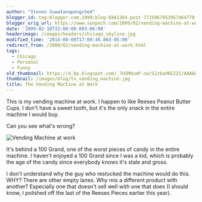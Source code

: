 ```yaml
---
author: "Steven Suwatanapongched"
blogger_id: tag:blogger.com,1999:blog-6841384.post-7725967953957464778
blogger_orig_url: https://www.sunpech.com/2009/02/vending-machine-at-work.html
date: '2009-02-18T22:08:00.003-06:00'
headerimage: /images/headers/chicago_skyline.jpg
modified_time: '2014-08-08T17:00:46.863-05:00'
redirect_from: /2009/02/vending-machine-at-work.html
tags:
  - Chicago
  - Personal
  - Funny
old_thumbnail: https://4.bp.blogspot.com/_7U5MdumP-no/SZzbaX6EZ2I/AAAAAAAAIks/UHThbD6zBb0/s600/vending_machine.jpg
thumbnail: /images/blog/tn_vending_machine.jpg
title: The Vending Machine at Work
---
```



This is my vending machine at work.  I happen to like Reeses Peanut Butter Cups.  I don't have a sweet tooth, but it's the only snack in the entire machine I would buy.

Can you see what's wrong?

![Vending Machine at work](/images/blog/vending_machine.jpg)

It's behind a 100 Grand, one of the worst pieces of candy in the entire machine.  I haven't enjoyed a 100 Grand since I was a kid, which is probably the age of the candy since everybody knows it's stale and gross.

I don't understand why the guy who restocked the machine would do this.  WHY?  There are other empty lanes.  Why mix a different product with another?  Especially one that doesn't sell well with one that does (I should know, I polished off the last of the Reeses Pieces earlier this year).